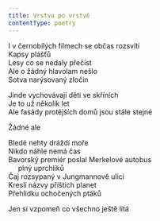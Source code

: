 ```yaml
---
title: Vrstva po vrstvě
contentType: poetry
---
```


<section>

I v černobílých filmech se občas rozsvítí  
Kapsy plášťů  
Lesy co se nedaly přečíst  
Ale o žádný hlavolam nešlo  
Sotva narýsovaný zločin

</section>

<section>

Jinde vychovávají děti ve skříních  
Je to už několik let  
Ale fasády protějších domů jsou stále stejné

</section>

<section>

Žádné ale

</section>

<section>

Bledé nehty dráždí moře  
Nikdo náhle nemá čas  
Bavorský premiér poslal Merkelové autobus  
     plný uprchlíků  
Čaj rozsypaný v Jungmannově ulici  
Kreslí názvy příštích planet  
Přehlídku ochočených ptáků

</section>

<section>

Jen si vzpomeň co všechno ještě lítá

</section>
